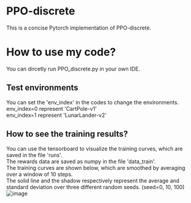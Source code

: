 # PPO-discrete
This is a concise Pytorch implementation of PPO-discrete.<br />

# How to use my code?
You can dircetly run PPO_discrete.py in your own IDE.<br />

## Test environments
You can set the 'env_index' in the codes to change the environments.<br />
env_index=0 represent 'CartPole-v1'<br />
env_index=1 represent 'LunarLander-v2'<br />

## How to see the training results?
You can use the tensorboard to visualize the training curves, which are saved in the file 'runs'.<br />
The rewards data are saved as numpy in the file 'data_train'.<br />
The training curves are shown below,  which are smoothed by averaging over a window of 10 steps.<br />
The solid line and the shadow respectively represent the average and standard deviation over three different random seeds. (seed=0, 10, 100)<br />
![image](https://github.com/Lizhi-sjtu/DRL-code-pytorch/blob/main/4.PPO-discrete/training%20results.png)
